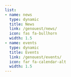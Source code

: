 ```yaml
---
list:
- name: news
  type: dynamic
  title: News
  link: /genouest/news/
  icon: fas fa-bullhorn
  width: 1.5
- name: events
  type: dynamic
  title: Events
  link: /genouest/events/
  icon: far fa-calendar-alt
  width: 1.5
---
```

